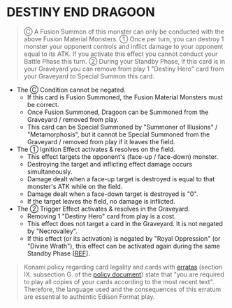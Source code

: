 
# DESTINY END DRAGOON
> Ⓒ A Fusion Summon of this monster can only be conducted with the above Fusion Material Monsters. ① Once per turn, you can destroy 1 monster your opponent controls and inflict damage to your opponent equal to its ATK. If you activate this effect you cannot conduct your Battle Phase this turn. ② During your Standby Phase, if this card is in your Graveyard you can remove from play 1 "Destiny Hero" card from your Graveyard to Special Summon this card.

*   The Ⓒ Condition cannot be negated.
    *   If this card is Fusion Summoned, the Fusion Material Monsters must be correct.
    *   Once Fusion Summoned, Dragoon can be Summoned from the Graveyard / removed from play.
    *   This card can be Special Summoned by "Summoner of Illusions" / "Metamorphosis", but it cannot be Special Summoned from the Graveyard / removed from play if it leaves the field.
*   The ① Ignition Effect activates & resolves on the field.
    *   This effect targets the opponent's (face-up / face-down) monster.
    *   Destroying the target and inflicting effect damage occurs simultaneously.
    *   Damage dealt when a face-up target is destroyed is equal to that monster's ATK while on the field.
    *   Damage dealt when a face-down target is destroyed is "0".
    *   If the target leaves the field, no damage is inflicted.
*   The ② Trigger Effect activates & resolves in the Graveyard.
    *   Removing 1 "Destiny Hero" card from play is a cost.
    *   This effect does not target a card in the Graveyard. It is not negated by "Necrovalley".
    *   If this effect (or its activation) is negated by "Royal Oppression" (or "Divine Wrath"), this effect can be activated again during the same Standby Phase \[[REF](https://web.archive.org/web/20091001204158/http://www.yu-judges.com/cat359_p5.htm)\].

> Konami policy regarding card legality and cards with [erratas](https://yugipedia.com/wiki/Errata) (section IX. subsection G. of the [policy document](https://img.yugioh-card.com/en/gameplay/penalty_guide/YGOTCG_Policy_v_2_1.pdf)) state that "you are required to play all copies of your cards according to the most recent text". Therefore, the language used and the consequences of this erratum are essential to authentic Edison Format play.

  